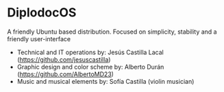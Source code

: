 # DiplodocOS
A friendly Ubuntu based distribution. Focused on simplicity, stability and a friendly user-interface

- Technical and IT operations by: Jesús Castilla Lacal (https://github.com/jesuscastilla)
- Graphic design and color scheme by: Alberto Durán (https://github.com/AlbertoMD23)
- Music and musical elements by: Sofía Castilla (violin musician)
